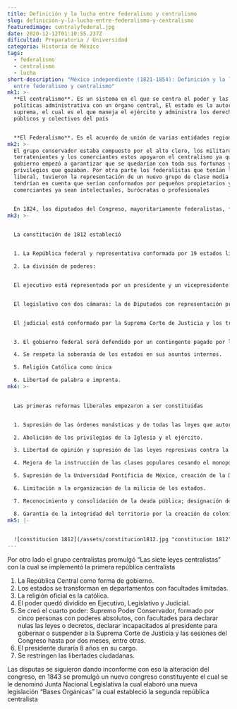 ```yaml
---
title: Definición y la lucha entre federalismo y centralismo
slug: definicion-y-la-lucha-entre-federalismo-y-centralismo
featuredimage: centralyfederal.jpg
date: 2020-12-12T01:10:55.237Z
dificultad: Preparatoria / Universidad
categoria: Historia de México
tags:
  - federalismo
  - centralismo
  - lucha
short-description: "México independiente (1821-1854): Definición y la lucha
  entre federalismo y centralismo"
mk1: >-
  **El centralismo**. Es un sistema en el que se centra el poder y las funciones
  políticas administrativa con un órgano central, El estado es la autoridad
  suprema, el cual es el que maneja el ejército y administra los derechos
  públicos y colectivos del país  


  **El Federalismo**. Es el acuerdo de unión de varias entidades regionales llamadas estados las cuales delegan gran parte de su autonomía en un organismo general, los estados conservan su soberanía, sus leyes y autoridades propias.
mk2: >-
  El grupo conservador estaba compuesto por el alto clero, los militares, los
  terratenientes y los comerciantes estos apoyaron el centralismo ya que el
  gobierno empezó a garantizar que se quedarían con toda sus fortunas y los
  privilegios que gozaban. Por otra parte los federalistas que tenían la mente
  liberal, tuvieron la representación de un nuevo grupo de clase media la cual
  tendrían en cuenta que serían conformados por pequeños propietarios y
  comerciantes ya sean intelectuales, burócratas o profesionales


  En 1824, los diputados del Congreso, mayoritariamente federalistas, firmaron el Acta constitucional de los Estados Unidos Mexicanos y juraron la primera Constitución del país, la cual tenía influencias de la Constitución de Cádiz en 1812 y la Carta de Derechos de los Estados Unidos
mk3: >-
  

  La constitución de 1812 estableció


  1. La República federal y representativa conformada por 19 estados libres y soberanos, 4 territorios, un Distrito Federal.C

  2. La división de poderes:


  El ejecutivo está representado por un presidente y un vicepresidente electos por cuatro años.


  El legislativo con dos cámaras: la de Diputados con representación proporcional de la población y el Senado formado por dos miembros por cada estado.


  El judicial está conformado por la Suprema Corte de Justicia y los tribunales.


  3. El gobierno federal será defendido por un contingente pagado por los estados y con los impuestos cobrados en las aduanas.

  4. Se respeta la soberanía de los estados en sus asuntos internos.

  5. Religión Católica como única

  6. Libertad de palabra e imprenta.
mk4: >-
  

  Las primeras reformas liberales empezaron a ser constituidas  


  1. Supresión de las órdenes monásticas y de todas las leyes que autorizan a la iglesia atender cuestiones que en lo sucesivo serían competencia civil, como el contrato de matrimonio.

  2. Abolición de los privilegios de la Iglesia y el ejército.

  3. Libertad de opinión y supresión de las leyes represivas contra la prensa.

  4. Mejora de la instrucción de las clases populares cesando el monopolio de la iglesia en educación.

  5. Supresión de la Universidad Pontificia de México, creación de la Dirección General de Instrucción Pública y nuevos centros docentes.

  6. Limitación a la organización de la milicia de los estados.

  7. Reconocimiento y consolidación de la deuda pública; designación de fondos para pagar los intereses e hipotecas para amortizarlas más adelante.

  8. Garantía de la integridad del territorio por la creación de colonias que tuviesen por base el idioma, usos y costumbres mexicanas.
mk5: |-
  

  ![constitucion 1812](/assets/constitucion1812.jpg "constitucion 1812")
---
```







Por otro lado el grupo centralistas promulgó “Las siete leyes centralistas”  con la cual se implementó la primera república centralista 

1. La República Central como forma de gobierno. 
2. Los estados se transforman en departamentos con facultades limitadas.
3. La religión oficial es la católica.
4. El poder quedó dividido en Ejecutivo, Legislativo y Judicial.
5. Se creó el cuarto poder: Supremo Poder Conservador, formado por cinco personas con poderes absolutos, con facultades para declarar nulas las leyes o decretos, declarar incapacitados al presidente para gobernar o suspender a la Suprema Corte de Justicia y las sesiones del Congreso hasta por dos meses, entre otras.
6. El presidente duraría 8 años en su cargo.
7. Se restringen las libertades ciudadanas.

Las disputas se siguieron dando inconforme con eso la alteración del congreso, en 1843 se promulgó un nuevo congreso constituyente el cual se le denominó Junta Nacional Legislativa la cual elaboró una nueva legislación “Bases Orgánicas” la cual estableció la segunda república centralista